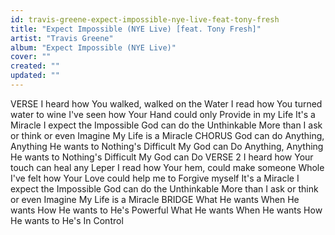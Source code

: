 ```yaml
---
id: travis-greene-expect-impossible-nye-live-feat-tony-fresh
title: "Expect Impossible (NYE Live) [feat. Tony Fresh]"
artist: "Travis Greene"
album: "Expect Impossible (NYE Live)"
cover: ""
created: ""
updated: ""
---
```


VERSE
I heard how You walked, walked on the Water
I read how You turned water to wine
I've seen how Your Hand could only Provide in my Life
It's a Miracle
I expect the Impossible
God can do the Unthinkable
More than I ask or think or even Imagine
My Life is a Miracle
CHORUS
God can do
Anything, Anything He wants to
Nothing's Difficult
My God can Do
Anything, Anything He wants to
Nothing's Difficult
My God can Do
VERSE 2
I heard how Your touch can heal any Leper
I read how Your hem, could make someone Whole
I've felt how Your Love could help me to Forgive myself
It's a Miracle
I expect the Impossible
God can do the Unthinkable
More than I ask
or think or even Imagine
My Life is a Miracle
BRIDGE
What He wants
When He wants
How He wants to
He's Powerful
What He wants
When He wants
How He wants to
He's In Control